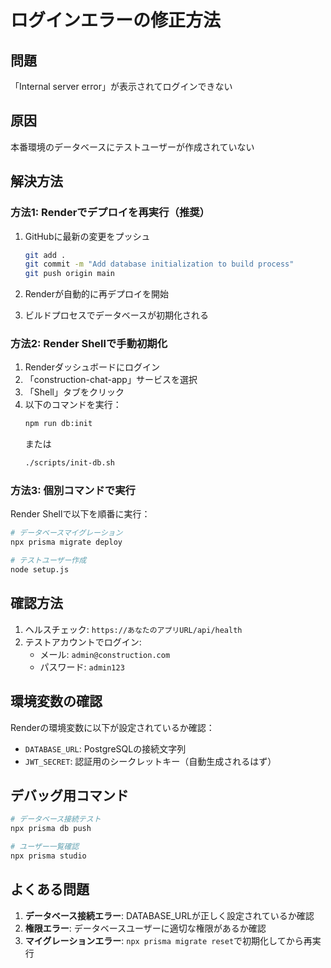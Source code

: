 # ログインエラーの修正方法

## 問題
「Internal server error」が表示されてログインできない

## 原因
本番環境のデータベースにテストユーザーが作成されていない

## 解決方法

### 方法1: Renderでデプロイを再実行（推奨）
1. GitHubに最新の変更をプッシュ
   ```bash
   git add .
   git commit -m "Add database initialization to build process"
   git push origin main
   ```

2. Renderが自動的に再デプロイを開始
3. ビルドプロセスでデータベースが初期化される

### 方法2: Render Shellで手動初期化
1. Renderダッシュボードにログイン
2. 「construction-chat-app」サービスを選択
3. 「Shell」タブをクリック
4. 以下のコマンドを実行：
   ```bash
   npm run db:init
   ```
   または
   ```bash
   ./scripts/init-db.sh
   ```

### 方法3: 個別コマンドで実行
Render Shellで以下を順番に実行：
```bash
# データベースマイグレーション
npx prisma migrate deploy

# テストユーザー作成
node setup.js
```

## 確認方法
1. ヘルスチェック: `https://あなたのアプリURL/api/health`
2. テストアカウントでログイン:
   - メール: `admin@construction.com`
   - パスワード: `admin123`

## 環境変数の確認
Renderの環境変数に以下が設定されているか確認：
- `DATABASE_URL`: PostgreSQLの接続文字列
- `JWT_SECRET`: 認証用のシークレットキー（自動生成されるはず）

## デバッグ用コマンド
```bash
# データベース接続テスト
npx prisma db push

# ユーザー一覧確認
npx prisma studio
```

## よくある問題
1. **データベース接続エラー**: DATABASE_URLが正しく設定されているか確認
2. **権限エラー**: データベースユーザーに適切な権限があるか確認
3. **マイグレーションエラー**: `npx prisma migrate reset`で初期化してから再実行